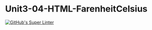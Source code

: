 # Unit3-04-HTML-FarenheitCelsius
[![GitHub's Super Linter](https://github.com/ICS20-Programming-GraydonE/Unit3-04-HTML-FarenheitCelsius/workflows/GitHub's%20Super%20Linter/badge.svg)](https://github.com/ICS20-Programming-GraydonE/Unit3-04-HTML-FarenheitCelsius/actions)